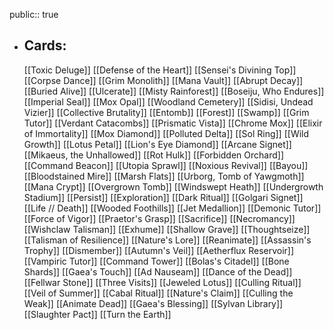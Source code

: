 public:: true
- ## Cards:
	[[Toxic Deluge]]
	[[Defense of the Heart]]
	[[Sensei's Divining Top]]
	[[Corpse Dance]]
	[[Grim Monolith]]
	[[Mana Vault]]
	[[Abrupt Decay]]
	[[Buried Alive]]
	[[Ulcerate]]
	[[Misty Rainforest]]
	[[Boseiju, Who Endures]]
	[[Imperial Seal]]
	[[Mox Opal]]
	[[Woodland Cemetery]]
	[[Sidisi, Undead Vizier]]
	[[Collective Brutality]]
	[[Entomb]]
	[[Forest]]
	[[Swamp]]
	[[Grim Tutor]]
	[[Verdant Catacombs]]
	[[Prismatic Vista]]
	[[Chrome Mox]]
	[[Elixir of Immortality]]
	[[Mox Diamond]]
	[[Polluted Delta]]
	[[Sol Ring]]
	[[Wild Growth]]
	[[Lotus Petal]]
	[[Lion's Eye Diamond]]
	[[Arcane Signet]]
	[[Mikaeus, the Unhallowed]]
	[[Rot Hulk]]
	[[Forbidden Orchard]]
	[[Command Beacon]]
	[[Utopia Sprawl]]
	[[Noxious Revival]]
	[[Bayou]]
	[[Bloodstained Mire]]
	[[Marsh Flats]]
	[[Urborg, Tomb of Yawgmoth]]
	[[Mana Crypt]]
	[[Overgrown Tomb]]
	[[Windswept Heath]]
	[[Undergrowth Stadium]]
	[[Persist]]
	[[Exploration]]
	[[Dark Ritual]]
	[[Golgari Signet]]
	[[Life // Death]]
	[[Wooded Foothills]]
	[[Jet Medallion]]
	[[Demonic Tutor]]
	[[Force of Vigor]]
	[[Praetor's Grasp]]
	[[Sacrifice]]
	[[Necromancy]]
	[[Wishclaw Talisman]]
	[[Exhume]]
	[[Shallow Grave]]
	[[Thoughtseize]]
	[[Talisman of Resilience]]
	[[Nature's Lore]]
	[[Reanimate]]
	[[Assassin's Trophy]]
	[[Dismember]]
	[[Autumn's Veil]]
	[[Aetherflux Reservoir]]
	[[Vampiric Tutor]]
	[[Command Tower]]
	[[Bolas's Citadel]]
	[[Bone Shards]]
	[[Gaea's Touch]]
	[[Ad Nauseam]]
	[[Dance of the Dead]]
	[[Fellwar Stone]]
	[[Three Visits]]
	[[Jeweled Lotus]]
	[[Culling Ritual]]
	[[Veil of Summer]]
	[[Cabal Ritual]]
	[[Nature's Claim]]
	[[Culling the Weak]]
	[[Animate Dead]]
	[[Gaea's Blessing]]
	[[Sylvan Library]]
	[[Slaughter Pact]]
	[[Turn the Earth]]
